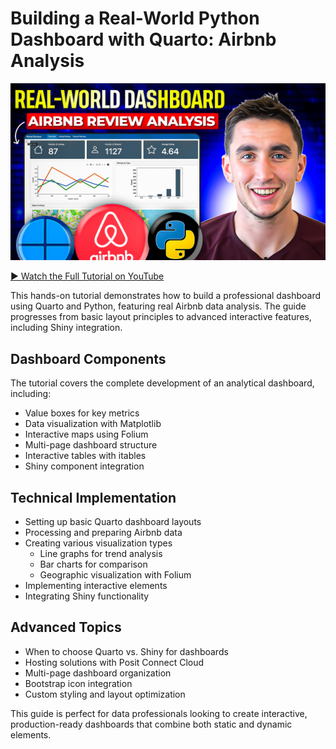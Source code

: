 # Building a Real-World Python Dashboard with Quarto: Airbnb Analysis

[![Python Quarto Dashboard Tutorial](../images/dashboards.jpg)](https://youtu.be/gCLCn4TVlWo?si=3F03a1A50iMd5pHx)

[▶️ Watch the Full Tutorial on YouTube](https://youtu.be/gCLCn4TVlWo?si=3F03a1A50iMd5pHx)

This hands-on tutorial demonstrates how to build a professional dashboard using Quarto and Python, featuring real Airbnb data analysis. The guide progresses from basic layout principles to advanced interactive features, including Shiny integration.

## Dashboard Components
The tutorial covers the complete development of an analytical dashboard, including:
- Value boxes for key metrics
- Data visualization with Matplotlib
- Interactive maps using Folium
- Multi-page dashboard structure
- Interactive tables with itables
- Shiny component integration

## Technical Implementation
- Setting up basic Quarto dashboard layouts
- Processing and preparing Airbnb data
- Creating various visualization types
    - Line graphs for trend analysis
    - Bar charts for comparison
    - Geographic visualization with Folium
- Implementing interactive elements
- Integrating Shiny functionality

## Advanced Topics
- When to choose Quarto vs. Shiny for dashboards
- Hosting solutions with Posit Connect Cloud
- Multi-page dashboard organization
- Bootstrap icon integration
- Custom styling and layout optimization

This guide is perfect for data professionals looking to create interactive, production-ready dashboards that combine both static and dynamic elements.